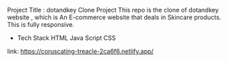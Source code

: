 Project Title : dotandkey Clone Project
This repo is the clone of dotandkey website , which is An E-commerce website that deals in Skincare products.
This is fully responsive.

* Tech Stack
HTML
Java Script
CSS

link: https://coruscating-treacle-2ca6f6.netlify.app/
